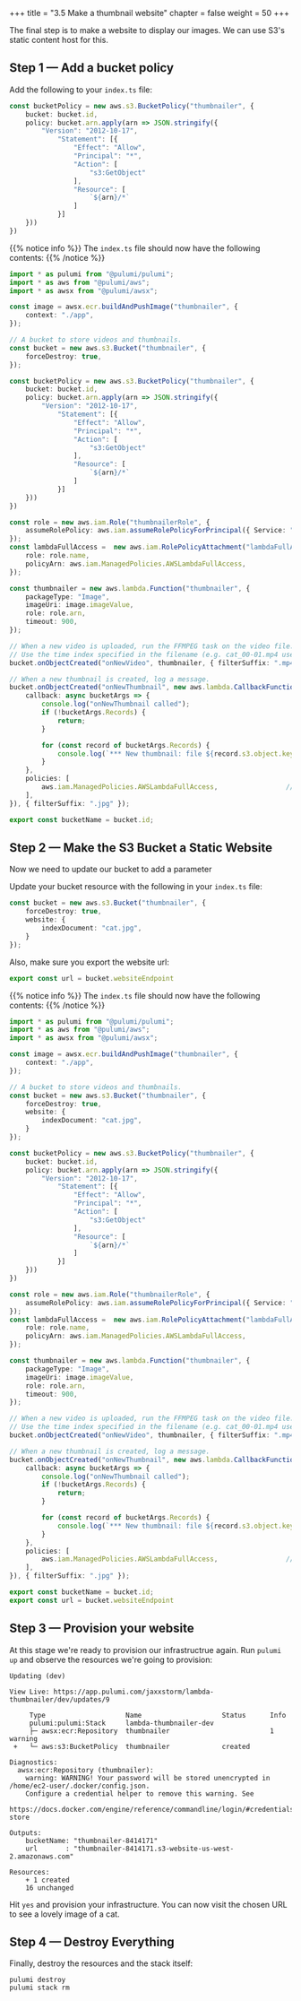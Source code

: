 +++
title = "3.5 Make a thumbnail website"
chapter = false
weight = 50
+++

The final step is to make a website to display our images. We can use S3's static content host for this.

## Step 1 &mdash; Add a bucket policy

Add the following to your `index.ts` file:

```typescript
const bucketPolicy = new aws.s3.BucketPolicy("thumbnailer", {
    bucket: bucket.id,
    policy: bucket.arn.apply(arn => JSON.stringify({
        "Version": "2012-10-17",
            "Statement": [{
                "Effect": "Allow",
                "Principal": "*",
                "Action": [
                    "s3:GetObject"
                ],
                "Resource": [
                    `${arn}/*`
                ]
            }]
    }))
})
```

{{% notice info %}}
The `index.ts` file should now have the following contents:
{{% /notice %}}
```typescript
import * as pulumi from "@pulumi/pulumi";
import * as aws from "@pulumi/aws";
import * as awsx from "@pulumi/awsx";

const image = awsx.ecr.buildAndPushImage("thumbnailer", {
    context: "./app",
});

// A bucket to store videos and thumbnails.
const bucket = new aws.s3.Bucket("thumbnailer", {
    forceDestroy: true,
});

const bucketPolicy = new aws.s3.BucketPolicy("thumbnailer", {
    bucket: bucket.id,
    policy: bucket.arn.apply(arn => JSON.stringify({
        "Version": "2012-10-17",
            "Statement": [{
                "Effect": "Allow",
                "Principal": "*",
                "Action": [
                    "s3:GetObject"
                ],
                "Resource": [
                    `${arn}/*`
                ]
            }]
    }))
})

const role = new aws.iam.Role("thumbnailerRole", {
    assumeRolePolicy: aws.iam.assumeRolePolicyForPrincipal({ Service: "lambda.amazonaws.com" }),
});
const lambdaFullAccess =  new aws.iam.RolePolicyAttachment("lambdaFullAccess", {
    role: role.name,
    policyArn: aws.iam.ManagedPolicies.AWSLambdaFullAccess,
});

const thumbnailer = new aws.lambda.Function("thumbnailer", {
    packageType: "Image",
    imageUri: image.imageValue,
    role: role.arn,
    timeout: 900,
});

// When a new video is uploaded, run the FFMPEG task on the video file.
// Use the time index specified in the filename (e.g. cat_00-01.mp4 uses timestamp 00:01)
bucket.onObjectCreated("onNewVideo", thumbnailer, { filterSuffix: ".mp4" });

// When a new thumbnail is created, log a message.
bucket.onObjectCreated("onNewThumbnail", new aws.lambda.CallbackFunction<aws.s3.BucketEvent, void>("onNewThumbnail", {
    callback: async bucketArgs => {
        console.log("onNewThumbnail called");
        if (!bucketArgs.Records) {
            return;
        }

        for (const record of bucketArgs.Records) {
            console.log(`*** New thumbnail: file ${record.s3.object.key} was saved at ${record.eventTime}.`);
        }
    },
    policies: [
        aws.iam.ManagedPolicies.AWSLambdaFullAccess,                 // Provides wide access to "serverless" services (Dynamo, S3, etc.)
    ],
}), { filterSuffix: ".jpg" });

export const bucketName = bucket.id;
```

## Step 2 &mdash; Make the S3 Bucket a Static Website

Now we need to update our bucket to add a parameter

Update your bucket resource with the following in your `index.ts` file:

```typescript
const bucket = new aws.s3.Bucket("thumbnailer", {
    forceDestroy: true,
    website: {
        indexDocument: "cat.jpg",
    }
});
```

Also, make sure you export the website url:

```typescript
export const url = bucket.websiteEndpoint
```

{{% notice info %}}
The `index.ts` file should now have the following contents:
{{% /notice %}}
```typescript
import * as pulumi from "@pulumi/pulumi";
import * as aws from "@pulumi/aws";
import * as awsx from "@pulumi/awsx";

const image = awsx.ecr.buildAndPushImage("thumbnailer", {
    context: "./app",
});

// A bucket to store videos and thumbnails.
const bucket = new aws.s3.Bucket("thumbnailer", {
    forceDestroy: true,
    website: {
        indexDocument: "cat.jpg",
    }
});

const bucketPolicy = new aws.s3.BucketPolicy("thumbnailer", {
    bucket: bucket.id,
    policy: bucket.arn.apply(arn => JSON.stringify({
        "Version": "2012-10-17",
            "Statement": [{
                "Effect": "Allow",
                "Principal": "*",
                "Action": [
                    "s3:GetObject"
                ],
                "Resource": [
                    `${arn}/*`
                ]
            }]
    }))
})

const role = new aws.iam.Role("thumbnailerRole", {
    assumeRolePolicy: aws.iam.assumeRolePolicyForPrincipal({ Service: "lambda.amazonaws.com" }),
});
const lambdaFullAccess =  new aws.iam.RolePolicyAttachment("lambdaFullAccess", {
    role: role.name,
    policyArn: aws.iam.ManagedPolicies.AWSLambdaFullAccess,
});

const thumbnailer = new aws.lambda.Function("thumbnailer", {
    packageType: "Image",
    imageUri: image.imageValue,
    role: role.arn,
    timeout: 900,
});

// When a new video is uploaded, run the FFMPEG task on the video file.
// Use the time index specified in the filename (e.g. cat_00-01.mp4 uses timestamp 00:01)
bucket.onObjectCreated("onNewVideo", thumbnailer, { filterSuffix: ".mp4" });

// When a new thumbnail is created, log a message.
bucket.onObjectCreated("onNewThumbnail", new aws.lambda.CallbackFunction<aws.s3.BucketEvent, void>("onNewThumbnail", {
    callback: async bucketArgs => {
        console.log("onNewThumbnail called");
        if (!bucketArgs.Records) {
            return;
        }

        for (const record of bucketArgs.Records) {
            console.log(`*** New thumbnail: file ${record.s3.object.key} was saved at ${record.eventTime}.`);
        }
    },
    policies: [
        aws.iam.ManagedPolicies.AWSLambdaFullAccess,                 // Provides wide access to "serverless" services (Dynamo, S3, etc.)
    ],
}), { filterSuffix: ".jpg" });

export const bucketName = bucket.id;
export const url = bucket.websiteEndpoint

```

## Step 3 &mdash; Provision your website

At this stage we're ready to provision our infrastructrue again. Run `pulumi up` and observe the resources we're going to provision:

```
Updating (dev)

View Live: https://app.pulumi.com/jaxxstorm/lambda-thumbnailer/dev/updates/9

     Type                    Name                    Status      Info
     pulumi:pulumi:Stack     lambda-thumbnailer-dev              
     ├─ awsx:ecr:Repository  thumbnailer                         1 warning
 +   └─ aws:s3:BucketPolicy  thumbnailer             created     
 
Diagnostics:
  awsx:ecr:Repository (thumbnailer):
    warning: WARNING! Your password will be stored unencrypted in /home/ec2-user/.docker/config.json.
    Configure a credential helper to remove this warning. See
    https://docs.docker.com/engine/reference/commandline/login/#credentials-store
 
Outputs:
    bucketName: "thumbnailer-8414171"
    url       : "thumbnailer-8414171.s3-website-us-west-2.amazonaws.com"

Resources:
    + 1 created
    16 unchanged
```

Hit `yes` and provision your infrastructure. You can now visit the chosen URL to see a lovely image of a cat.

## Step 4 &mdash; Destroy Everything

Finally, destroy the resources and the stack itself:

```
pulumi destroy
pulumi stack rm
```







